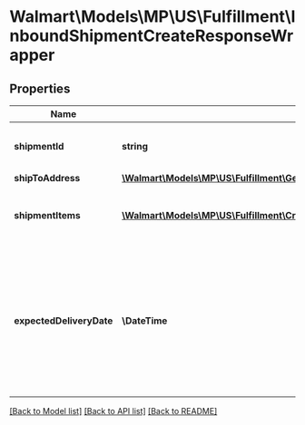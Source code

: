 # Walmart\Models\MP\US\Fulfillment\InboundShipmentCreateResponseWrapper

## Properties

Name | Type | Description | Notes
------------ | ------------- | ------------- | -------------
**shipmentId** | **string** | Unique ID identifying each shipment | [optional]
**shipToAddress** | [**\Walmart\Models\MP\US\Fulfillment\GetInboundShipments200ResponsePayloadInnerShipToAddress**](GetInboundShipments200ResponsePayloadInnerShipToAddress.md) |  | [optional]
**shipmentItems** | [**\Walmart\Models\MP\US\Fulfillment\CreateShipment200ResponsePayloadInnerShipmentItemsInner[]**](CreateShipment200ResponsePayloadInnerShipmentItemsInner.md) | The items which needs to be send in the shipment | [optional]
**expectedDeliveryDate** | **\DateTime** | expected delivery date for inbounding shipment. Can be different from provided in the rquest based on network capacity | [optional]


[[Back to Model list]](./) [[Back to API list]](../../../../../README.md#supported-apis) [[Back to README]](../../../../../README.md)
